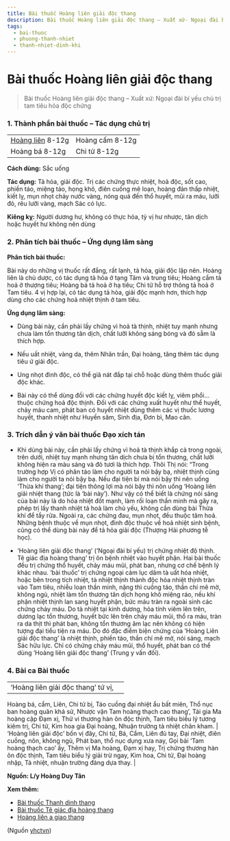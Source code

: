 ```yaml
---
title: Bài thuốc Hoàng liên giải độc thang
description: Bài thuốc Hoàng liên giải độc thang – Xuất xứ- Ngoại đài bí yếu chủ trị tam tiêu hỏa độc chứng
tags:
  - bai-thuoc
  - phuong-thanh-nhiet
  - thanh-nhiet-dinh-khi
---
```


# Bài thuốc Hoàng liên giải độc thang 

> Bài thuốc Hoàng liên giải độc thang – Xuất xứ: Ngoại đài bí yếu chủ trị tam tiêu hỏa độc chứng

### 1. Thành phần bài thuốc – Tác dụng chủ trị

|  |  |
| --- | --- |
| [Hoàng liên](/yhctvn/vi-thuoc-hoang-lien/) 8-12g | Hoàng cấm 8-12g |
| Hoàng bá 8-12g | Chi tử 8-12g |

**Cách dùng:** Sắc uống

**Tác dụng:** Tả hỏa, giải độc. Trị các chứng thực nhiệt, hoả độc, sốt cao, phiền táo, miệng táo, họng khô, điên cuồng mê loạn, hoàng đản thấp nhiệt, kiết lỵ, mụn nhọt chảy nước vàng, nóng quá đến thổ huyết, mũi ra máu, lưỡi đỏ, rêu lưỡi vàng, mạch Sác có lực.

**Kiêng kỵ:** Người dương hư, không có thực hỏa, tỳ vị hư nhược, tân dịch hoặc huyết hư không nên dùng

### 2. Phân tích bài thuốc – Ứng dụng lâm sàng

**Phân tích bài thuốc:** 

Bài này do những vị thuốc rất đắng, rất lạnh, tả hỏa, giải độc lập nên. Hoàng liên là chủ dược, có tác dụng tả hỏa ở tạng Tâm và trung tiêu; Hoàng cầm tả hoả ở thượng tiêu; Hoàng bá tả hoả ở hạ tiêu; Chi tử hỗ trợ thông tả hoả ở Tam tiêu. 4 vị hợp lại, có tác dụng tả hỏa, giải độc mạnh hơn, thích hợp dùng cho các chứng hoả nhiệt thịnh ở tam tiêu.

**Ứng dụng lâm sàng:**

+ Dùng bài này, cần phải lấy chứng vì hoả tà thịnh, nhiệt tuy mạnh nhưng chưa làm tổn thương tân dịch, chất lưỡi không sáng bóng và đỏ sẫm là thích hợp.

+ Nếu uất nhiệt, vàng da, thêm Nhân trần, Đại hoàng, tăng thêm tác dụng tiêu ứ giải độc.

+ Ung nhọt đinh độc, có thể giã nát đắp tại chỗ hoặc dùng thêm thuốc giải độc khác.

+ Bài này có thể dùng đối với các chứng huyết độc kiết lỵ, viêm phổi… thuộc chứng hoả độc thịnh. Đối với các chứng xuất huyết như thể huyết, chảy máu cam, phát ban có huyết nhiệt dùng thêm các vị thuốc lương huyết, thanh nhiệt như Huyền sâm, Sinh địa, Đơn bì, Mao căn.

### 3. Trích dẫn ý văn bài thuốc Đạo xích tán

+ Khi dùng bài này, cần phải lấy chứng vì hoả tà thịnh khắp cả trong ngoài, trên dưới, nhiệt tuy mạnh nhưng tân dịch chưa bị tổn thương, chất lưỡi không hiện ra màu sáng và đỏ tươi là thích hợp. Thôi Thị nói: “Trong trường hợp Vị có phân táo làm cho người ta nói bậy bạ, nhiệt thịnh cũng làm cho người ta nói bậy bạ. Nếu đại tiện bí mà nói bậy thì nên uống ‘Thừa khí thang’; đại tiện thông lợi mà nói bậy thì nôn uống ‘Hoàng liên giải nhiệt thang (tức là ‘bài này’). Như vậy có thể biết là chứng nói sảng của bài này là do hỏa nhiệt đốt mạnh, làm rối loạn thần minh mà gây ra, phép trị lấy thanh nhiệt tả hoả làm chủ yếu, không cần dùng bài Thừa khí để tẩy rửa. Ngoài ra, các chứng đau, mụn nhọt, đều thuộc tâm hoả. Những bệnh thuộc về mụn nhọt, đinh độc thuộc về hoả nhiệt sinh bệnh, cũng có thể dùng bài này để tả hỏa giải độc (Thượng Hải phương tễ học).

+ ‘Hoàng liên giải độc thang’ (‘Ngoại đài bí yếu) trị chứng nhiệt độ thịnh. Tê giác địa hoàng thang’ trị ôn bệnh nhiệt vào huyết phận. Hai bài thuốc đều trị chứng thổ huyết, chảy máu mũi, phát ban, nhưng cơ chế bệnh lý khác nhau. ‘bài thuốc’ trị chứng ngoại cảm lục dâm tà uất hóa nhiệt, hoặc bên trong tích nhiệt, tà nhiệt thịnh thành độc hỏa nhiệt thịnh tràn vào Tam tiêu, nhiễu loạn thần minh, nặng thì cuồng táo, thần chí mê mờ, không ngủ, nhiệt làm tổn thương tân dịch họng khô miệng ráo, nếu khí phận nhiệt thịnh lan sang huyết phận, bức máu tràn ra ngoài sinh các chứng chảy máu. Do tà nhiệt tại kinh dương, hỏa tính viêm lên trên, dương lạc tổn thương, huyết bức lên trên chảy máu mũi, thổ ra máu, tràn ra da thịt thì phát ban, không tổn thương âm lạc nên không có hiện tượng đại tiểu tiện ra máu. Do đó đặc điểm biện chứng của ‘Hoàng Liên giải độc thang’ là nhiệt thịnh, phiền táo, thần chí mê mờ, nói sảng, mạch Sác hữu lực. Chỉ có chứng chảy máu mũi, thổ huyết, phát ban có thể dùng ‘Hoàng liên giải độc thang’ (Trung y vấn đối).

### 4. Bài ca Bài thuốc

|  |  |
| --- | --- |
| ‘Hoàng liên giải độc thang’ tứ vị,
Hoàng bá, cẩm, Liên, Chi tử bị,
Táo cuồng đại nhiệt ẩu bất miên,
Thổ nục ban hoàng quân khả sử,
Nhược vận Tam hoàng thạch cao thang’,
Tái gia Ma hoàng cập Đạm xị,
Thử vi thương hàn ôn độc thịnh,
Tam tiêu biểu lý tương kiêm trị,
Chi tử, Kim hoa gia Đại hoàng,
Nhuận trường tả nhiệt chân kham. | ‘Hoàng liên giải độc’ bốn vị đây,
Chi tử, Bá, Cẩm, Liên đủ tay,
Đại nhiệt, điên cuồng, nôn, không ngủ,
Phát ban, thổ nục dụng xưa nay,
Gọi bài ‘Tam hoàng thạch cao’ ấy,
Thêm vị Ma hoàng, Đạm xị hay,
Trị chứng thương hàn ôn độc thịnh,
Tam tiêu biểu !ý giải trừ ngay,
Kim hoa, Chi tử, Đại hoàng nhập,
Tả nhiệt, nhuận trường đáng dựa thay. |

**Nguồn: L/y Hoàng Duy Tân**

**Xem thêm:**

* [Bài thuốc Thanh dinh thang](/yhctvn/bai-thuoc-thanh-dinh-thang/)
* [Bài thuốc Tê giác địa hoàng thang](/yhctvn/bai-thuoc-te-giac-dia-hoang-thang/)
* [Hoàng liên a giao thang](/yhctvn/bai-thuoc-hoang-lien-a-giao-thang/)

(Nguồn <a href="https://yhctvn.com/bai-thuoc-hoang-lien-giai-doc-thang/" target="_blank">yhctvn</a>)

